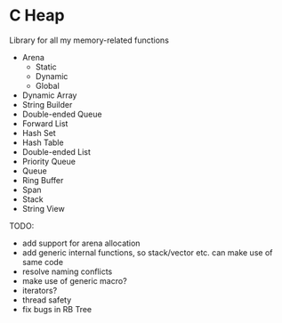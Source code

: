 # C Heap
Library for all my memory-related functions 

- Arena
  - Static
  - Dynamic
  - Global
- Dynamic Array
- String Builder
- Double-ended Queue
- Forward List 
- Hash Set
- Hash Table
- Double-ended List
- Priority Queue
- Queue
- Ring Buffer
- Span
- Stack
- String View

TODO: 
- add support for arena allocation
- add generic internal functions, so stack/vector etc. can make use of same code
- resolve naming conflicts
- make use of generic macro?
- iterators?
- thread safety
- fix bugs in RB Tree
